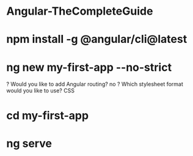 # Angular-TheCompleteGuide
# npm install -g @angular/cli@latest
# ng new my-first-app --no-strict 
? Would you like to add Angular routing? no
? Which stylesheet format would you like to use? CSS
# cd my-first-app
# ng serve